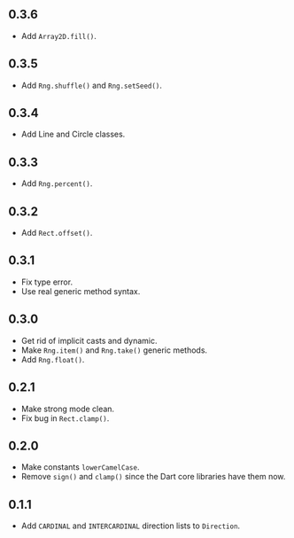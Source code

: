 ## 0.3.6

* Add `Array2D.fill()`.

## 0.3.5

* Add `Rng.shuffle()` and `Rng.setSeed()`.

## 0.3.4

* Add Line and Circle classes.

## 0.3.3

* Add `Rng.percent()`.

## 0.3.2

* Add `Rect.offset()`.

## 0.3.1

* Fix type error.
* Use real generic method syntax.

## 0.3.0

* Get rid of implicit casts and dynamic.
* Make `Rng.item()` and `Rng.take()` generic methods.
* Add `Rng.float()`.

## 0.2.1

* Make strong mode clean.
* Fix bug in `Rect.clamp()`.

## 0.2.0

* Make constants `lowerCamelCase`.
* Remove `sign()` and `clamp()` since the Dart core libraries have them now.

## 0.1.1

* Add `CARDINAL` and `INTERCARDINAL` direction lists to `Direction`.
